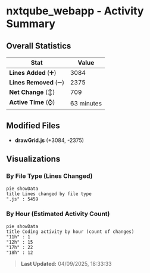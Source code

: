 # nxtqube_webapp - Activity Summary 

## Overall Statistics

| Stat                   | Value                                                             |
| ---------------------- | ----------------------------------------------------------------- |
| **Lines Added** (➕)   | 3084                                          |
| **Lines Removed** (➖) | 2375                                        |
| **Net Change** (↕)    | 709                |
| **Active Time** (⌚)   | 63 minutes |


## Modified Files
- **drawGrid.js** (+3084, -2375)

## Visualizations

### By File Type (Lines Changed)

```mermaid
pie showData
title Lines changed by file type
".js" : 5459
```

### By Hour (Estimated Activity Count)

```mermaid
pie showData
title Coding activity by hour (count of changes)
"11h" : 1
"12h" : 15
"17h" : 22
"18h" : 12
```


> **Last Updated:** 04/09/2025, 18:33:33